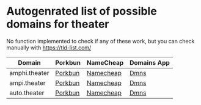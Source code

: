 # Autogenrated list of possible domains for theater

No function implemented to check if any of these work, but you can check manually with https://tld-list.com/

| Domain | Porkbun | NameCheap | Domains App |
|---|---|---|---|
| amphi.theater | [Porkbun](https://porkbun.com/checkout/search?prb=e814663da1&tlds=&idnLanguage=&search=search&q=amphi.theater) | [Namecheap](https://www.namecheap.com/domains/registration/results/?domain=amphi.theater) | [Dmns](https://dmns.app/domains?q=amphi.theater) |
| ampi.theater | [Porkbun](https://porkbun.com/checkout/search?prb=e814663da1&tlds=&idnLanguage=&search=search&q=ampi.theater) | [Namecheap](https://www.namecheap.com/domains/registration/results/?domain=ampi.theater) | [Dmns](https://dmns.app/domains?q=ampi.theater) |
| auto.theater | [Porkbun](https://porkbun.com/checkout/search?prb=e814663da1&tlds=&idnLanguage=&search=search&q=auto.theater) | [Namecheap](https://www.namecheap.com/domains/registration/results/?domain=auto.theater) | [Dmns](https://dmns.app/domains?q=auto.theater) |
